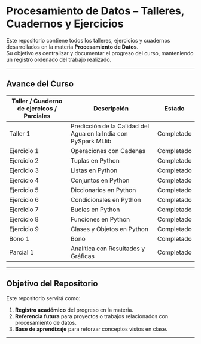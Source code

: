 # Procesamiento de Datos – Talleres, Cuadernos y Ejercicios

Este repositorio contiene todos los talleres, ejercicios y cuadernos desarrollados en la materia **Procesamiento de Datos**.  
Su objetivo es centralizar y documentar el progreso del curso, manteniendo un registro ordenado del trabajo realizado.

---


##  Avance del Curso
| Taller / Cuaderno de ejercicos / Parciales | Descripción | Estado |
|--------|-------------|--------|
| Taller 1 | Predicción de la Calidad del Agua en la India con PySpark MLlib | Completado |
| Ejercicio 1 | Operaciones con Cadenas | Completado |
| Ejercicio 2 | Tuplas en Python | Completado |
| Ejercicio 3 | Listas en Python | Completado |
| Ejercicio 4 | Conjuntos en Python | Completado |
| Ejercicio 5 | Diccionarios en Python | Completado |
| Ejercicio 6 | Condicionales en Python | Completado |
| Ejercicio 7 | Bucles en Python | Completado |
| Ejercicio 8 | Funciones en Python | Completado |
| Ejercicio 9 | Clases y Objetos en Python | Completado |
| Bono 1 | Bono | Completado |
| Parcial 1 | Analítica con Resultados y Gráficas | Completado |


---

##  Objetivo del Repositorio
Este repositorio servirá como:
1. **Registro académico** del progreso en la materia.
2. **Referencia futura** para proyectos o trabajos relacionados con procesamiento de datos.
3. **Base de aprendizaje** para reforzar conceptos vistos en clase.



---
